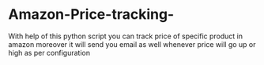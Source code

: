 # Amazon-Price-tracking-
With help of this python script you can track price of specific product in amazon moreover it will send you email as well whenever price will go up or high as per configuration 
